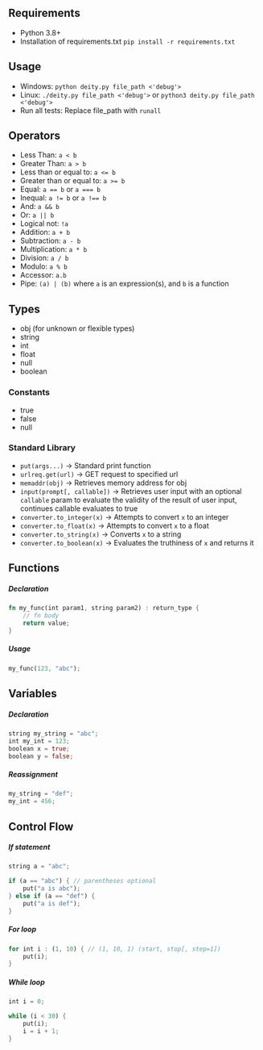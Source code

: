 ## Requirements
* Python 3.8+
* Installation of requirements.txt `pip install -r requirements.txt`

## Usage
* Windows: `python deity.py file_path <'debug'>`
* Linux: `./deity.py file_path <'debug'>` or `python3 deity.py file_path <'debug'>`
* Run all tests: Replace file_path with `runall`

## Operators
* Less Than: `a < b`
* Greater Than: `a > b`
* Less than or equal to: `a <= b`
* Greater than or equal to: `a >= b`
* Equal: `a == b` or `a === b`
* Inequal: `a != b` or `a !== b`
* And: `a && b`
* Or: `a || b`
* Logical not: `!a`
* Addition: `a + b`
* Subtraction: `a - b`
* Multiplication: `a * b`
* Division: `a / b`
* Modulo: `a % b`
* Accessor: `a.b`
* Pipe: `(a) | (b)` where `a` is an expression(s), and `b` is a function

## Types
* obj (for unknown or flexible types)
* string
* int
* float
* null
* boolean

### Constants
* true
* false
* null

### Standard Library
* `put(args...)` -> Standard print function
* `urlreq.get(url)` -> GET request to specified url
* `memaddr(obj)` -> Retrieves memory address for obj
* `input(prompt[, callable])` -> Retrieves user input with an optional `callable` param to evaluate the validity of the result of user input, continues callable evaluates to true
* `converter.to_integer(x)` -> Attempts to convert `x` to an integer
* `converter.to_float(x)` -> Attempts to convert `x` to a float
* `converter.to_string(x)` -> Converts `x` to a string
* `converter.to_boolean(x)` -> Evaluates the truthiness of `x` and returns it

## Functions

##### Declaration
```rust
fn my_func(int param1, string param2) : return_type {
    // fn body
    return value;
}
```

##### Usage
```rust
my_func(123, "abc");
```

## Variables

##### Declaration
```rust
string my_string = "abc";
int my_int = 123;
boolean x = true;
boolean y = false;
```

##### Reassignment
```rust
my_string = "def";
my_int = 456;
```

## Control Flow

##### If statement
```rust
string a = "abc";

if (a == "abc") { // parentheses optional
    put("a is abc");
} else if (a == "def") {
    put("a is def");
}
```

##### For loop
```rust
for int i : (1, 10) { // (1, 10, 1) (start, stop[, step=1])
    put(i);
}
```

##### While loop
```rust
int i = 0;

while (i < 30) {
    put(i);
    i = i + 1;
}
```